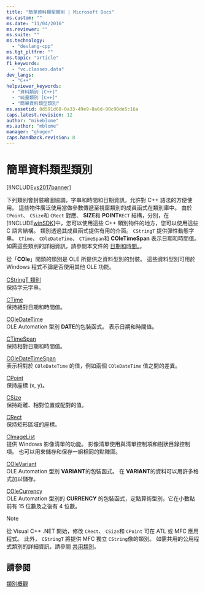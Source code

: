 ```yaml
---
title: "簡單資料類型類別 | Microsoft Docs"
ms.custom: ""
ms.date: "11/04/2016"
ms.reviewer: ""
ms.suite: ""
ms.technology: 
  - "devlang-cpp"
ms.tgt_pltfrm: ""
ms.topic: "article"
f1_keywords: 
  - "vc.classes.data"
dev_langs: 
  - "C++"
helpviewer_keywords: 
  - "資料類別 [C++]"
  - "純量類別 [C++]"
  - "簡單資料類型類別"
ms.assetid: 0d591d68-0a33-49e9-8a6d-90c90de5c16a
caps.latest.revision: 12
author: "mikeblome"
ms.author: "mblome"
manager: "ghogen"
caps.handback.revision: 8
---
```

# 簡單資料類型類別
[!INCLUDE[vs2017banner](../assembler/inline/includes/vs2017banner.md)]

下列類別會封裝繪圖協調，字串和時間和日期資訊，允許對 C\+\+ 語法的方便使用。  這些物件廣泛使用當做參數傳遞至視窗類別的成員函式在類別庫中。  由於 `CPoint`、 `CSize`和 `CRect` 對應、 **SIZE**和 **POINT**`RECT` 結構，分別，在 [!INCLUDE[winSDK](../atl/includes/winsdk_md.md)]中，您可以使用這些 C\+\+ 類別物件的地方，您可以使用這些 C 語言結構。  類別透過其成員函式提供有用的介面。  `CStringT` 提供彈性動態字串。  `CTime`、 `COleDateTime`、 `CTimeSpan`和 **COleTimeSpan** 表示日期和時間值。  如需這些類別的詳細資訊，請參閱本文件的 [日期和時間。](../atl-mfc-shared/date-and-time.md)。  
  
 從「**COle**」開頭的類別是 OLE 所提供之資料型別的封裝。  這些資料型別可用於 Windows 程式不論是否使用其他 OLE 功能。  
  
 [CStringT 類別](../atl-mfc-shared/reference/cstringt-class.md)  
 保持字元字串。  
  
 [CTime](../atl-mfc-shared/reference/ctime-class.md)  
 保持絕對日期和時間值。  
  
 [COleDateTime](../atl-mfc-shared/reference/coledatetime-class.md)  
 OLE Automation 型別 **DATE**的包裝函式。  表示日期和時間值。  
  
 [CTimeSpan](../atl-mfc-shared/reference/ctimespan-class.md)  
 保持相對日期和時間值。  
  
 [COleDateTimeSpan](../atl-mfc-shared/reference/coledatetimespan-class.md)  
 表示相對於 `COleDateTime` 的值，例如兩個 `COleDateTime` 值之間的差異。  
  
 [CPoint](../atl-mfc-shared/reference/cpoint-class.md)  
 保持座標 \(x, y\)。  
  
 [CSize](../atl-mfc-shared/reference/csize-class.md)  
 保持距離、相對位置或配對的值。  
  
 [CRect](../atl-mfc-shared/reference/crect-class.md)  
 保持矩形區域的座標。  
  
 [CImageList](../mfc/reference/cimagelist-class.md)  
 提供 Windows 影像清單的功能。  影像清單使用與清單控制項和樹狀目錄控制項。  也可以用來儲存和保存一組相同的點陣圖。  
  
 [COleVariant](../mfc/reference/colevariant-class.md)  
 OLE Automation 型別 **VARIANT**的包裝函式。  在 **VARIANT**的資料可以用許多格式加以儲存。  
  
 [COleCurrency](../mfc/reference/colecurrency-class.md)  
 OLE Automation 型別的 **CURRENCY** 的包裝函式，定點算術型別，它在小數點前有 15 位數及之後有 4 位數。  
  
> [!NOTE]
>  從 Visual C\+\+ .NET 開始，修改 `CRect`、 `CSize`和 `CPoint` 可在 ATL 或 MFC 應用程式。  此外， `CStringT` 將提供 MFC 獨立 `CString`像的類別。  如需共用的公用程式類別的詳細資訊，請參閱 [共用類別](../atl-mfc-shared/atl-mfc-shared-classes.md)。  
  
## 請參閱  
 [類別概觀](../mfc/class-library-overview.md)